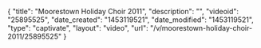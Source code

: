 {
    "title": "Moorestown Holiday Choir 2011",
    "description": "",
    "videoid": "25895525",
    "date_created": "1453119521",
    "date_modified": "1453119521",
    "type": "captivate",
    "layout": "video",
    "url": "\/v\/moorestown-holiday-choir-2011\/25895525"
}